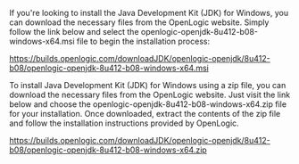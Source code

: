 If you're looking to install the Java Development Kit (JDK) for Windows, you can download the necessary files from the OpenLogic website. Simply follow the link below and select the openlogic-openjdk-8u412-b08-windows-x64.msi file to begin the installation process:

https://builds.openlogic.com/downloadJDK/openlogic-openjdk/8u412-b08/openlogic-openjdk-8u412-b08-windows-x64.msi

To install Java Development Kit (JDK) for Windows using a zip file, you can download the necessary files from the OpenLogic website. Just visit the link below and choose the openlogic-openjdk-8u412-b08-windows-x64.zip file for your installation. Once downloaded, extract the contents of the zip file and follow the installation instructions provided by OpenLogic.

https://builds.openlogic.com/downloadJDK/openlogic-openjdk/8u412-b08/openlogic-openjdk-8u412-b08-windows-x64.zip
